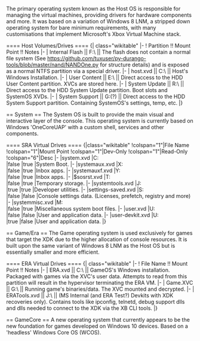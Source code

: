 <!-- TITLE: Xbox Operating System -->
<!-- SUBTITLE: A quick summary of Xbox Operating System -->

The primary operating system known as the Host OS is responsible for managing the virtual machines, providing drivers for hardware components and more. It was based on a variation of Windows 8 LNM, a stripped down operating system for bare minimum requirements, with many customisations that implement Microsoft's Xbox Virtual Machine stack.

==== Host Volumes/Drives ==== 
{| class=&quot;wikitable&quot;
|-
! Partition !! Mount Point !! Notes
|-
| Internal Flash || F:\ || The flash does not contain a normal file system (See https://github.com/tuxuser/py-durango-tools/blob/master/nand/NANDOne.py for structure details) and is exposed as a normal NTFS partition via a special driver. 
|-
| host.xvd || C:\ || Host's Windows Installation.
|-
| User Content || E:\ || Direct access to the HDD User Content partition. XVCs are stored here. 
|-
| System Update || R:\ || Direct access to the HDD System Update partition. Boot slots and SystemOS XVDs. 
|-
| System Support || G:\(?) || Direct access to the HDD System Support partition. Containing SystemOS's settings, temp, etc. 
|}

== System ==
The System OS is built to provide the main visual and interactive layer of the console. This operating system is currently based on Windows 'OneCoreUAP' with a custom shell, services and other components. 

==== SRA Virtual Drives ====
{|class=&quot;wikitable&quot;
!colspan=&quot;1&quot;|File Name
!colspan=&quot;1&quot;|Mount Point
!colspan=&quot;1&quot;|Dev-Only
!colspan=&quot;1&quot;|Read-Only
!colspan=&quot;6&quot;|Desc
|-
|system.xvd
|C:\
|false
|true
|System Boot.
|-
|systemaux.xvd
|X:\
|false
|true
|Inbox apps.
|-
|systemauxf.xvd
|Y:\
|false
|true
|Inbox apps. 
|-
|$sosrst.xvd
|T:\
|false
|true
|Temporary storage.
|-
|systemtools.xvd
|J:\
|true
|true
|Developer utilities.
|-
|settings-saved.xvd
|S:\
|false
|false 
|Console settings data. (Licenses, prefetch, registry and more)
|-
|systemmisc.xvd
|M:\
|false
|true
|Miscellaneous system boot files. 
|-
|user.xvd
|U:\
|false
|false
|User and application data.
|-
|user-devkit.xvd
|U:\
|true
|false
|User and application data. 
|}

== Game/Era ==
The Game operating system is used exclusively for games that target the XDK due to the higher allocation of console resources. It is built upon the same variant of Windows 8 LNM as the Host OS but is essentially smaller and more efficient.

==== ERA Virtual Drives ==== 
{| class=&quot;wikitable&quot;
|-
! File Name !! Mount Point !! Notes
|-
| ERA.xvd || C:\ || GameOS's Windows installation. Packaged with games via the XVC's user data. Attempts to read from this partition will result in the hypervisor terminating the ERA VM. 
|-
| Game.XVC || G:\ || Running game's binaries/data. The XVC mounted and decrypted. 
|-
| ERATools.xvd || J:\ || (MS Internal (and ERA Test?) Devkits with XDK recoveries only). Contains tools like ipconfig, telnetd, debug support dlls and dlls needed to connect to the XDK via the XB CLI tools. 
|}

== GameCore ==
A new operating system that currently appears to be the new foundation for games developed on Windows 10 devices. Based on a 'headless' Windows Core OS (WCOS).